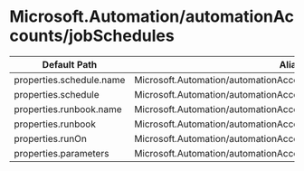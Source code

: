 # Microsoft.Automation/automationAccounts/jobSchedules

| Default Path | Alias |
|---|---|
| properties.schedule.name | Microsoft.Automation/automationAccounts/jobSchedules/schedule.name |
| properties.schedule | Microsoft.Automation/automationAccounts/jobSchedules/schedule |
| properties.runbook.name | Microsoft.Automation/automationAccounts/jobSchedules/runbook.name |
| properties.runbook | Microsoft.Automation/automationAccounts/jobSchedules/runbook |
| properties.runOn | Microsoft.Automation/automationAccounts/jobSchedules/runOn |
| properties.parameters | Microsoft.Automation/automationAccounts/jobSchedules/parameters |

